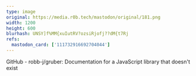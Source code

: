 ```yaml
---
type: image
original: https://media.r0b.tech/mastodon/original/181.png
width: 1200
height: 600
blurhash: UNSY]f%MM{xuIutRV?ozsiRjofj??dM{t7Rj
refs:
  mastodon_card: ['111732916692704044']
---
```


GitHub - robb-j/gruber: Documentation for a JavaScript library that doesn't exist
